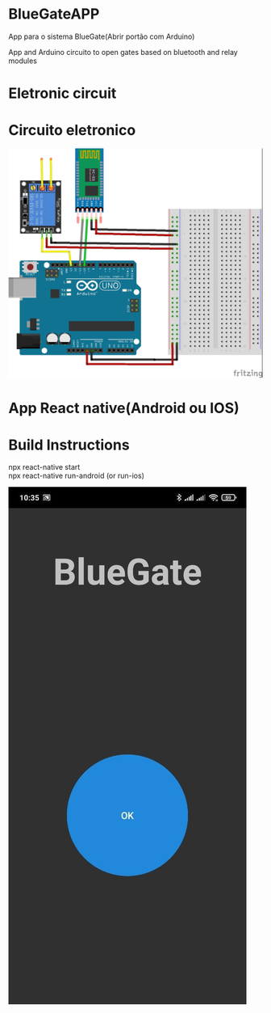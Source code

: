 # BlueGateAPP
App para o sistema BlueGate(Abrir portão com Arduino)  
  
App and Arduino circuito to open gates based on bluetooth and relay modules 

# Eletronic circuit
# Circuito eletronico  
  
![alt text](https://raw.githubusercontent.com/amurbanos/BlueGateAPP/main/BLueGateArduino_bb.jpg)

# App React native(Android ou IOS)  
# Build Instructions  

npx react-native start  
npx react-native run-android (or run-ios) 
  
![alt text](https://raw.githubusercontent.com/amurbanos/BlueGateAPP/main/AppPrint.jpeg)
